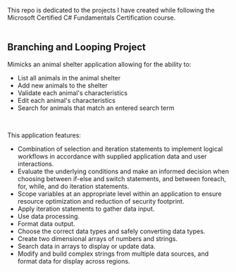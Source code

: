 This repo is dedicated to the projects I have created while following the Microsoft Certified C# Fundamentals Certification course.
<br>
<br>
<h2>Branching and Looping Project</h2>

Mimicks an animal shelter application allowing for the ability to:
- List all animals in the animal shelter
- Add new animals to the shelter
- Validate each animal's characteristics
- Edit each animal's characteristics
- Search for animals that match an entered search term
  
<br>

This application features:
- Combination of selection and iteration statements to implement logical workflows in accordance with supplied application data and user interactions.
- Evaluate the underlying conditions and make an informed decision when choosing between if-else and switch statements, and between foreach, for, while, and do iteration statements.
- Scope variables at an appropriate level within an application to ensure resource optimization and reduction of security footprint.
- Apply iteration statements to gather data input.
- Use data processing.
- Format data output.
- Choose the correct data types and safely converting data types.
- Create two dimensional arrays of numbers and strings.
- Search data in arrays to display or update data.
- Modify and build complex strings from multiple data sources, and format data for display across regions.
